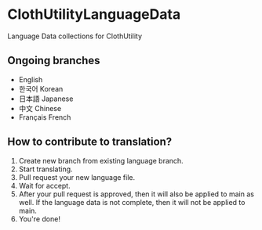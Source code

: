 # ClothUtilityLanguageData
Language Data collections for ClothUtility

## Ongoing branches
- English
- 한국어 Korean
- 日本語 Japanese
- 中文 Chinese
- Français French


## How to contribute to translation?
1. Create new branch from existing language branch.
2. Start translating.
3. Pull request your new language file.
4. Wait for accept.
5. After your pull request is approved, then it will also be applied to main as well.
   If the language data is not complete, then it will not be applied to main.
6. You're done!
